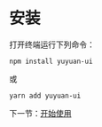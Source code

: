 # 安装

打开终端运行下列命令：

```
npm install yuyuan-ui
```

或

```
yarn add yuyuan-ui
```

下一节：[开始使用](#/doc/get-start)
